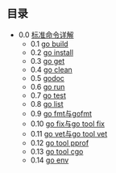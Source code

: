 ## 目录

* 0.0 [标准命令详解](0.0.md)
  - 0.1 [go build](0.1.md)
  - 0.2 [go install](0.2.md)
  - 0.3 [go get](0.3.md)
  - 0.4 [go clean](0.4.md)
  - 0.5 [godoc](0.5.md)
  - 0.6 [go run](0.6.md)
  - 0.7 [go test](0.7.md)
  - 0.8 [go list](0.8.md)
  - 0.9 [go fmt与gofmt](0.9.md)
  - 0.10 [go fix与go tool fix](0.10.md)
  - 0.11 [go vet与go tool vet](0.11.md)
  - 0.12 [go tool pprof](0.12.md)
  - 0.13 [go tool cgo](0.13.md)
  - 0.14 [go env](0.14.md)


